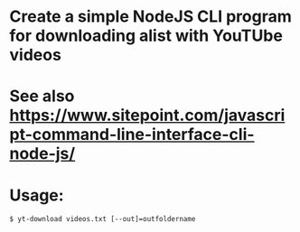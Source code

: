 # Create a simple NodeJS CLI program for downloading alist with YouTUbe videos
# See also https://www.sitepoint.com/javascript-command-line-interface-cli-node-js/

# Usage:

```
$ yt-download videos.txt [--out]=outfoldername
```